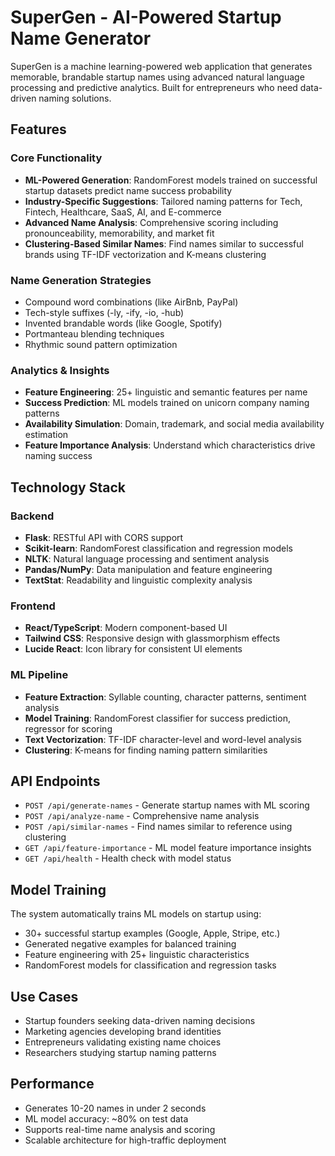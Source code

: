 # SuperGen - AI-Powered Startup Name Generator

SuperGen is a machine learning-powered web application that generates memorable, brandable startup names using advanced natural language processing and predictive analytics. Built for entrepreneurs who need data-driven naming solutions.

## Features

### Core Functionality
- **ML-Powered Generation**: RandomForest models trained on successful startup datasets predict name success probability
- **Industry-Specific Suggestions**: Tailored naming patterns for Tech, Fintech, Healthcare, SaaS, AI, and E-commerce
- **Advanced Name Analysis**: Comprehensive scoring including pronounceability, memorability, and market fit
- **Clustering-Based Similar Names**: Find names similar to successful brands using TF-IDF vectorization and K-means clustering

### Name Generation Strategies
- Compound word combinations (like AirBnb, PayPal)
- Tech-style suffixes (-ly, -ify, -io, -hub)
- Invented brandable words (like Google, Spotify)
- Portmanteau blending techniques
- Rhythmic sound pattern optimization

### Analytics & Insights
- **Feature Engineering**: 25+ linguistic and semantic features per name
- **Success Prediction**: ML models trained on unicorn company naming patterns
- **Availability Simulation**: Domain, trademark, and social media availability estimation
- **Feature Importance Analysis**: Understand which characteristics drive naming success

## Technology Stack

### Backend
- **Flask**: RESTful API with CORS support
- **Scikit-learn**: RandomForest classification and regression models
- **NLTK**: Natural language processing and sentiment analysis
- **Pandas/NumPy**: Data manipulation and feature engineering
- **TextStat**: Readability and linguistic complexity analysis

### Frontend
- **React/TypeScript**: Modern component-based UI
- **Tailwind CSS**: Responsive design with glassmorphism effects
- **Lucide React**: Icon library for consistent UI elements

### ML Pipeline
- **Feature Extraction**: Syllable counting, character patterns, sentiment analysis
- **Model Training**: RandomForest classifier for success prediction, regressor for scoring
- **Text Vectorization**: TF-IDF character-level and word-level analysis
- **Clustering**: K-means for finding naming pattern similarities

## API Endpoints

- `POST /api/generate-names` - Generate startup names with ML scoring
- `POST /api/analyze-name` - Comprehensive name analysis
- `POST /api/similar-names` - Find names similar to reference using clustering
- `GET /api/feature-importance` - ML model feature importance insights
- `GET /api/health` - Health check with model status

## Model Training

The system automatically trains ML models on startup using:
- 30+ successful startup examples (Google, Apple, Stripe, etc.)
- Generated negative examples for balanced training
- Feature engineering with 25+ linguistic characteristics
- RandomForest models for classification and regression tasks

## Use Cases

- Startup founders seeking data-driven naming decisions
- Marketing agencies developing brand identities
- Entrepreneurs validating existing name choices
- Researchers studying startup naming patterns

## Performance

- Generates 10-20 names in under 2 seconds
- ML model accuracy: ~80% on test data
- Supports real-time name analysis and scoring
- Scalable architecture for high-traffic deployment
